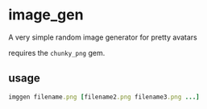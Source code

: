 image_gen
=========

A very simple random image generator for pretty avatars

requires the `chunky_png` gem.

usage
-----

````ruby
imggen filename.png [filename2.png filename3.png ...]
````
